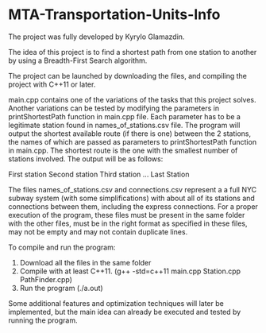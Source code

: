 # MTA-Transportation-Units-Info

The project was fully developed by Kyrylo Glamazdin.

The idea of this project is to find a shortest path from one station to another by using a Breadth-First Search algorithm.

The project can be launched by downloading the files, and compiling the project with C++11 or later.

main.cpp contains one of the variations of the tasks that this project solves. Another variations can be tested by modifying the parameters in printShortestPath function in main.cpp file. Each parameter has to be a legitimate station found in names_of_stations.csv file. The program will output the shortest available route (if there is one) between the 2 stations, the names of which are passed as parameters to printShortestPath function in main.cpp. The shortest route is the one with the smallest number of stations involved. The output will be as follows:

First station
Second station
Third station
...
Last Station

The files names_of_stations.csv and connections.csv represent a a full NYC subway system (with some simplifications) with about all of its stations and connections between them, including the express connections.
For a proper execution of the program, these files must be present in the same folder with the other files, must be in the right format as specified in these files, may not be empty and may not contain duplicate lines.


To compile and run the program:
1) Download all the files in the same folder
2) Compile with at least C++11. (g++ -std=c++11 main.cpp Station.cpp PathFinder.cpp)
3) Run the program (./a.out)

Some additional features and optimization techniques will later be implemented, but the main idea can already be executed and tested by running the program.
